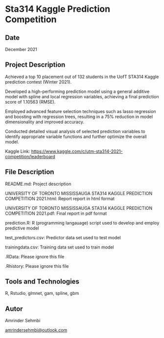#  Sta314 Kaggle Prediction Competition

## Date 

December 2021

## Project Description
Achieved a top 10 placement out of 132 students in the UofT STA314 Kaggle prediction contest (Winter 2021).

Developed a high-performing prediction model using a general additive model with spline and local regression variables, achieving a final prediction score of 1.10563 (RMSE).

Employed advanced feature selection techniques such as lasso regression and boosting with regression trees, resulting in a 75% reduction in model dimensionality and improved accuracy.

Conducted detailed visual analysis of selected prediction variables to identify appropriate variable functions and further optimize the overall model.

Kaggle Link: https://www.kaggle.com/c/utm-sta314-2021-competition/leaderboard 

## File Description

README.md: Project description

UNIVERSITY OF TORONTO MISSISSAUGA STA314 KAGGLE PREDICTION COMPETITION 2021.html: Report report in html format

UNIVERSITY OF TORONTO MISSISSAUGA STA314 KAGGLE PREDICTION COMPETITION 2021.pdf: Final report in pdf format

prediction.R: R (programming langauage) script used to develop and employ predictive model

test_predictors.csv: Predictor data set used to test model

trainingdata.csv: Training data set used to train model

.RData: Please ignore this file

.Rhistory: Please ignore this file

## Tools and Technologies

R, Rstudio, glmnet, gam, spline, gbm

## Autor

Amrinder Sehmbi

amrindersehmbi@outlook.com
